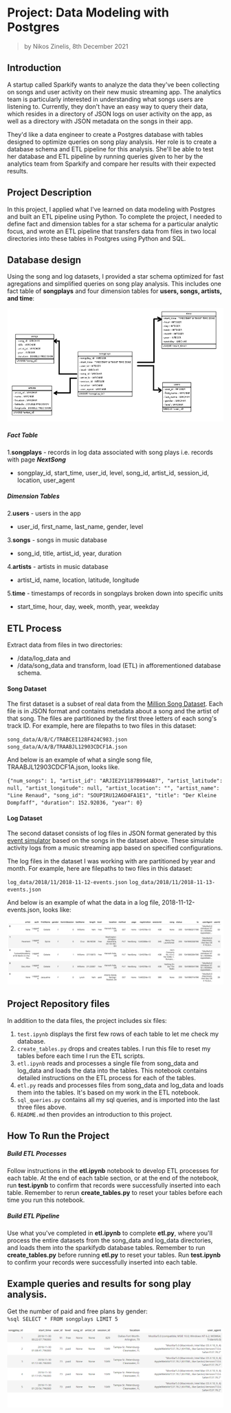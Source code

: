 # Project: Data Modeling with Postgres
> by Nikos Zinelis, 8th December 2021

## Introduction
A startup called Sparkify wants to analyze the data they've been collecting on songs and user activity on their new music streaming app. The analytics team is particularly interested in understanding what songs users are listening to. Currently, they don't have an easy way to query their data, which resides in a directory of JSON logs on user activity on the app, as well as a directory with JSON metadata on the songs in their app.

They'd like a data engineer to create a Postgres database with tables designed to optimize queries on song play analysis. Her role is to create a database schema and ETL pipeline for this analysis. She'll be able to test her database and ETL pipeline by running queries given to her by the analytics team from Sparkify and compare her results with their expected results.

## Project Description

In this project, I applied what I've learned on data modeling with Postgres and built an ETL pipeline using Python. To complete the project, I needed to define fact and dimension tables for a star schema for a particular analytic focus, and wrote an ETL pipeline that transfers data from files in two local directories into these tables in Postgres using Python and SQL.




## Database design

Using the song and log datasets, I provided a star schema optimized for fast agregations and simplified queries on song play analysis. This includes one fact table of **songplays** and four dimension tables for **users, songs, artists, and time**:

![](pics/my_ERD.png)


##### Fact Table
1.**songplays** - records in log data associated with song plays i.e. records with page ***NextSong***  
- songplay_id, start_time, user_id, level, song_id, artist_id, session_id, location, user_agent  

##### Dimension Tables
2.**users** - users in the app
- user_id, first_name, last_name, gender, level

3.**songs** - songs in music database  
- song_id, title, artist_id, year, duration  

4.**artists** - artists in music database  
-  artist_id, name, location, latitude, longitude  

5.**time** - timestamps of records in songplays broken down into specific units  
- start_time, hour, day, week, month, year, weekday  


## ETL Process

Extract data from files in two directories:
- /data/log_data and 
- /data/song_data
and transform, load (ETL) in afforementioned database schema.

#### Song Dataset

The first dataset is a subset of real data from the [Million Song Dataset](http://millionsongdataset.com/). Each file is in JSON format and contains metadata about a song and the artist of that song. The files are partitioned by the first three letters of each song's track ID. For example, here are filepaths to two files in this dataset:

`song_data/A/B/C/TRABCEI128F424C983.json`
`song_data/A/A/B/TRAABJL12903CDCF1A.json`

And below is an example of what a single song file, TRAABJL12903CDCF1A.json, looks like.

`{"num_songs": 1, "artist_id": "ARJIE2Y1187B994AB7", "artist_latitude": null, "artist_longitude": null, "artist_location": "", "artist_name": "Line Renaud", "song_id": "SOUPIRU12A6D4FA1E1", "title": "Der Kleine Dompfaff", "duration": 152.92036, "year": 0}`

#### Log Dataset

The second dataset consists of log files in JSON format generated by this [event simulator](https://github.com/Interana/eventsim) based on the songs in the dataset above. These simulate activity logs from a music streaming app based on specified configurations.

The log files in the dataset I was working with are partitioned by year and month. For example, here are filepaths to two files in this dataset:

`log_data/2018/11/2018-11-12-events.json`
`log_data/2018/11/2018-11-13-events.json`

And below is an example of what the data in a log file, 2018-11-12-events.json, looks like:

![](pics/log-data.png)

## Project Repository files

In addition to the data files, the project includes six files:

1. `test.ipynb` displays the first few rows of each table to let me check my database.
2. `create_tables.py` drops and creates tables. I run this file to reset my tables before each time I run the ETL scripts.
3. `etl.ipynb` reads and processes a single file from song_data and log_data and loads the data into the tables. This notebook contains detailed instructions on the ETL process for each of the tables.
4. `etl.py` reads and processes files from song_data and log_data and loads them into the tables. It's based on my work in the ETL notebook.
4. `sql_queries.py` contains all my sql queries, and is imported into the last three files above.
5. `README.md` then provides an introduction to this project.


## How To Run the Project

##### Build ETL Processes
Follow instructions in the **etl.ipynb** notebook to develop ETL processes for each table. At the end of each table section, or at the end of the notebook, run **test.ipynb** to confirm that records were successfully inserted into each table. Remember to rerun **create_tables.py** to reset your tables before each time you run this notebook.  

##### Build ETL Pipeline
Use what you've completed in **etl.ipynb** to complete **etl.py**, where you'll process the entire datasets from the song_data and log_data directories, and loads them into the sparkifydb database tables. Remember to run **create_tables.py** before running **etl.py** to reset your tables. Run **test.ipynb** to confirm your records were successfully inserted into each table.

## Example queries and results for song play analysis.

Get the number of paid and free plans by gender: <br>
`%sql SELECT * FROM songplays LIMIT 5`

![](pics/songplays_res.png)
